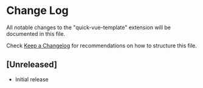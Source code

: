 # Change Log

All notable changes to the "quick-vue-template" extension will be documented in this file.

Check [Keep a Changelog](http://keepachangelog.com/) for recommendations on how to structure this file.

## [Unreleased]

- Initial release